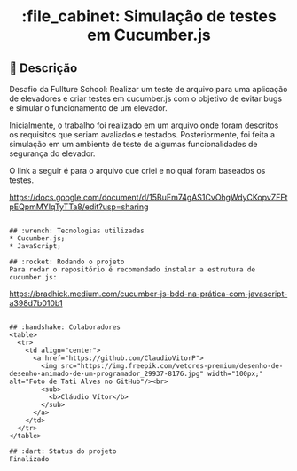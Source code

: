 <h1 align="center">:file_cabinet: Simulação de testes em Cucumber.js</h1>

## :memo: Descrição
Desafio da Fullture School: Realizar um teste de arquivo para uma aplicação de elevadores e criar testes em cucumber.js com o objetivo de evitar bugs e simular o funcionamento de um elevador.

Inicialmente, o trabalho foi realizado em um arquivo onde foram descritos os requisitos que seriam avaliados e testados. Posteriormente, foi feita a simulação em um ambiente de teste de algumas funcionalidades de segurança do elevador.

O link a seguir é para o arquivo que criei e no qual foram baseados os testes.

https://docs.google.com/document/d/15BuEm74gAS1CvOhgWdyCKopvZFFtpEQpmMYIqTyTTa8/edit?usp=sharing
```

## :wrench: Tecnologias utilizadas
* Cucumber.js;
* JavaScript;

## :rocket: Rodando o projeto
Para rodar o repositório é recomendado instalar a estrutura de cucumber.js:
```
https://bradhick.medium.com/cucumber-js-bdd-na-prática-com-javascript-a398d7b010b1
```

## :handshake: Colaboradores
<table>
  <tr>
    <td align="center">
      <a href="https://github.com/ClaudioVitorP">
        <img src="https://img.freepik.com/vetores-premium/desenho-de-desenho-animado-de-um-programador_29937-8176.jpg" width="100px;" alt="Foto de Tati Alves no GitHub"/><br>
        <sub>
          <b>Cláudio Vítor</b>
        </sub>
      </a>
    </td>
  </tr>
</table>

## :dart: Status do projeto
Finalizado